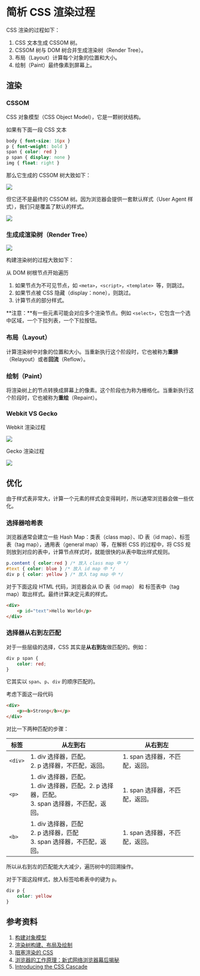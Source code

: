 # 简析 CSS 渲染过程

CSS 渲染的过程如下：

1. CSS 文本生成 CSSOM 树。
2. CSSOM 树与 DOM 树合并生成渲染树（Render Tree）。
3. 布局（Layout）计算每个对象的位置和大小。
4. 绘制（Paint）最终像素到屏幕上。

## 渲染

### CSSOM

CSS 对象模型（CSS Object Model），它是一颗树状结构。

如果有下面一段 CSS 文本

```css
body { font-size: 16px }
p { font-weight: bold }
span { color: red }
p span { display: none }
img { float: right }
```

那么它生成的 CSSOM 树大致如下：

![](https://zhihuahuang.github.io/assets/post/css-render/cssom-tree.png)

但它还不是最终的 CSSOM 树。因为浏览器会提供一套默认样式（User Agent 样式），我们只是覆盖了默认的样式。

![](https://zhihuahuang.github.io/assets/post/css-render/user-agent-stylesheet.png)

### 生成成渲染树（Render Tree）

![](https://zhihuahuang.github.io/assets/post/css-render/render-tree-construction.png)

构建渲染树的过程大致如下：

从 DOM 树根节点开始遍历
1. 如果节点为不可见节点，如 `<meta>`，`<script>`，`<template> `等，则跳过。
2. 如果节点被 CSS 隐藏（display：none），则跳过。
3. 计算节点的部分样式。

**注意：**有一些元素可能会对应多个渲染节点。例如 `<select>`，它包含一个选中区域，一个下拉列表，一个下拉按钮。

### 布局（Layout）

计算渲染树中对象的位置和大小。当重新执行这个阶段时，它也被称为**重排**（Relayout）或者**回流**（Reflow）。

### 绘制（Paint）

将渲染树上的节点转换成屏幕上的像素。这个阶段也为称为栅格化。当重新执行这个阶段时，它也被称为**重绘**（Repaint）。

### Webkit VS Gecko

Webkit 渲染过程

![](https://zhihuahuang.github.io/assets/post/css-render/webkit-flow.png)

Gecko 渲染过程

![](https://zhihuahuang.github.io/assets/post/css-render/gecko-flow.jpg)


## 优化

由于样式表非常大，计算一个元素的样式会变得耗时，所以通常浏览器会做一些优化。

### 选择器哈希表

浏览器通常会建立一些 Hash Map：类表（class map）、ID 表（id map）、标签表（tag map），通用表（general map）等，在解析 CSS 的过程中，将 CSS 规则放到对应的表中，计算节点样式时，就能很快的从表中取出样式规则。

```css
p.content { color:red } /* 放入 class map 中 */
#text { color: blue } /* 放入 id map 中 */
div p { color: yellow } /* 放入 tag map 中 */
```

 对于下面这段 HTML 代码，浏览器会从 ID 表（id map） 和 标签表中（tag map）取出样式。最终计算决定元素的样式。

```html
<div>
    <p id="text">Hello World</p>
</div>
```

### 选择器从右到左匹配

对于一些层级的选择，CSS 其实是**从右到左**做匹配的。例如：

```css
div p span {
    color: red;
}
```

它其实以 `span`、`p`、`div` 的顺序匹配的。

考虑下面这一段代码

```html
<div>
    <p><b>Strong</b></p>
</div>
```

对比一下两种匹配的步骤：

| 标签  | 从左到右                                             | 从右到左 |
| ----- | ---------------------------------------------------- | -------- |
| `<div>` | 1. div 选择器，匹配。<br>2. p 选择器，不匹配，返回。 | 1. span 选择器，不匹配，返回。 |
| `<p>`   | 1. div 选择器，匹配。<br>1. div 选择器，匹配。2. p 选择器，匹配。<br>3. span 选择器，不匹配，返回。 | 1. span 选择器，不匹配，返回。 |
| `<b>`  | 1. div 选择器，匹配<br>2. p 选择器，匹配<br>3. span 选择器，不匹配，返回。| 1. span 选择器，不匹配，返回。 |

所以从右到左的匹配能大大减少，遍历树中的回溯操作。

对于下面这段样式，放入标签哈希表中的键为 `p`。

```css
div p {
    color: yellow
}
```

## 参考资料

1. [构建对象模型](https://developers.google.com/web/fundamentals/performance/critical-rendering-path/constructing-the-object-model?hl=zh-cn)
2. [渲染树构建、布局及绘制](https://developers.google.com/web/fundamentals/performance/critical-rendering-path/render-tree-construction?hl=zh-cn)
3. [阻塞渲染的 CSS](https://developers.google.com/web/fundamentals/performance/critical-rendering-path/render-blocking-css?hl=zh-cn)
4. [浏览器的工作原理：新式网络浏览器幕后揭秘](https://www.html5rocks.com/zh/tutorials/internals/howbrowserswork/)
5. [Introducing the CSS Cascade](https://developer.mozilla.org/en-US/docs/Web/CSS/Cascade#Cascading_order)
